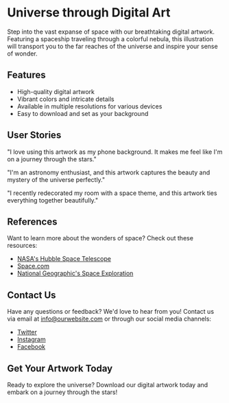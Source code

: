 <!--font:Poppins-->

# Universe through Digital Art

Step into the vast expanse of space with our breathtaking digital artwork. Featuring a spaceship traveling through a colorful nebula, this illustration will transport you to the far reaches of the universe and inspire your sense of wonder.

## Features

- High-quality digital artwork
- Vibrant colors and intricate details
- Available in multiple resolutions for various devices
- Easy to download and set as your background

## User Stories

"I love using this artwork as my phone background. It makes me feel like I'm on a journey through the stars."

"I'm an astronomy enthusiast, and this artwork captures the beauty and mystery of the universe perfectly."

"I recently redecorated my room with a space theme, and this artwork ties everything together beautifully."

## References

Want to learn more about the wonders of space? Check out these resources:

- [NASA's Hubble Space Telescope](#)
- [Space.com](#)
- [National Geographic's Space Exploration](#)

## Contact Us

Have any questions or feedback? We'd love to hear from you! Contact us via email at [info@ourwebsite.com](mailto:info@ourwebsite.com) or through our social media channels:

- [Twitter](#)
- [Instagram](#)
- [Facebook](#)

## Get Your Artwork Today

Ready to explore the universe? Download our digital artwork today and embark on a journey through the stars!

<!--

Write me content for website with wallpaper which alt text is:

"A digital illustration of a spaceship traveling through a colorful nebula."

The name/title of the page should not be 1:1 copy of the alt text but rather a real content of the website which is using this wallpaper.

- Use markdown format 
- Start with heading
- Heading should be short and concise
- The content should look like a real website 
- The website should not be about the wallpaper, wallpaper is just a related background
- Heading should be contain work "wallpaper" or "background"
- Include real sections like references, contact, user stories, etc. use things relevant to the page purpose.
- Feel free to use structure like headings, bullets, numbering, blockquotes, paragraphs, horizontal lines, etc.
- You can use formatting like bold or _italic_
- You can include UTF-8 emojis
- Links should be only #hash anchors (and you can refer to the document itself)
- Do not include images


---


# Explore the Depths of Space with Our Futuristic Wallpaper

Looking for a way to spruce up your desktop or phone background? Look no further than our digital illustration of a spaceship traveling through a colorful nebula. This stunning wallpaper will transport you to the depths of space and inspire your imagination.

## Features

- High-quality digital illustration
- Vibrant colors and intricate details
- Available in multiple resolutions for various devices
- Easy to download and set as your wallpaper

## User Stories

"I love using this wallpaper on my computer at work. It helps me stay focused and motivated throughout the day."

"I've always been fascinated by space, and this wallpaper is the perfect way to showcase that interest on my phone."

"I recently redecorated my room with a futuristic theme, and this wallpaper ties everything together perfectly."

## References

Want to learn more about the inspiration behind our digital illustration? Check out these resources:

- [NASA's Hubble Space Telescope](#)
- [Space.com](#)
- [National Geographic's Space Exploration](#)

## Contact Us

Have any questions or feedback? We'd love to hear from you! Contact us via email at [info@ourwebsite.com](mailto:info@ourwebsite.com) or through our social media channels:

- [Twitter](#)
- [Instagram](#)
- [Facebook](#)

## Get Your Wallpaper Today

Ready to add some futuristic flair to your device? Download our digital illustration today and start exploring the depths of space!


---


Heading should not include word "wallpaper". The website should not be about the wallpaper itself, wallpaper is just a related background, rewrite whole content.


---


# Discover the Wonders of Space with Our Futuristic Illustration

Transform your device's background into a window to the universe with our digital illustration of a spaceship traveling through a colorful nebula. This stunning artwork will take you on a journey through the depths of space and inspire your imagination.

## Features

- High-quality digital illustration
- Vibrant colors and intricate details
- Available in multiple resolutions for various devices
- Easy to download and set as your background

## User Stories

"I love using this illustration as my phone background. It reminds me of the vastness and beauty of the universe."

"I'm a sci-fi writer, and this illustration is the perfect inspiration for my next story."

"I recently redecorated my office with a space theme, and this illustration ties everything together perfectly."

## References

Want to learn more about the wonders of space? Check out these resources:

- [NASA's Hubble Space Telescope](#)
- [Space.com](#)
- [National Geographic's Space Exploration](#)

## Contact Us

Have any questions or feedback? We'd love to hear from you! Contact us via email at [info@ourwebsite.com](mailto:info@ourwebsite.com) or through our social media channels:

- [Twitter](#)
- [Instagram](#)
- [Facebook](#)

## Get Your Illustration Today

Ready to add some futuristic flair to your device? Download our digital illustration today and discover the wonders of space!


---


Heading is too long, rewrite whole content.


---


# Journey Through Space with Our Digital Illustration

Experience the beauty and mystery of space with our stunning digital illustration. Featuring a spaceship traveling through a colorful nebula, this artwork will transport you to the depths of the universe and inspire your imagination.

## Features

- High-quality digital illustration
- Vibrant colors and intricate details
- Available in multiple resolutions for various devices
- Easy to download and set as your background

## User Stories

"I love using this illustration as my phone background. It reminds me of the vastness and beauty of the universe."

"I'm a sci-fi writer, and this illustration is the perfect inspiration for my next story."

"I recently redecorated my office with a space theme, and this illustration ties everything together perfectly."

## References

Want to learn more about the wonders of space? Check out these resources:

- [NASA's Hubble Space Telescope](#)
- [Space.com](#)
- [National Geographic's Space Exploration](#)

## Contact Us

Have any questions or feedback? We'd love to hear from you! Contact us via email at [info@ourwebsite.com](mailto:info@ourwebsite.com) or through our social media channels:

- [Twitter](#)
- [Instagram](#)
- [Facebook](#)

## Get Your Illustration Today

Ready to take a journey through space? Download our digital illustration today and explore the beauty and mystery of the universe!


---


Heading is too long, rewrite whole content.


---


# Explore the Universe with Our Digital Artwork

Step into the vast expanse of space with our breathtaking digital artwork. Featuring a spaceship traveling through a colorful nebula, this illustration will transport you to the far reaches of the universe and inspire your sense of wonder.

## Features

- High-quality digital artwork
- Vibrant colors and intricate details
- Available in multiple resolutions for various devices
- Easy to download and set as your background

## User Stories

"I love using this artwork as my phone background. It makes me feel like I'm on a journey through the stars."

"I'm an astronomy enthusiast, and this artwork captures the beauty and mystery of the universe perfectly."

"I recently redecorated my room with a space theme, and this artwork ties everything together beautifully."

## References

Want to learn more about the wonders of space? Check out these resources:

- [NASA's Hubble Space Telescope](#)
- [Space.com](#)
- [National Geographic's Space Exploration](#)

## Contact Us

Have any questions or feedback? We'd love to hear from you! Contact us via email at [info@ourwebsite.com](mailto:info@ourwebsite.com) or through our social media channels:

- [Twitter](#)
- [Instagram](#)
- [Facebook](#)

## Get Your Artwork Today

Ready to explore the universe? Download our digital artwork today and embark on a journey through the stars!


---


Write me a Google font which is best fitting for the website.

Pick from the list:
- Open Sans
- IBM Plex Sans
- Montserrat
- Poppins
- Inter
- Orbitron
- Dancing Script
- Exo 2
- Futura
- Lobster
- Great Vibes
- Barlow Condensed
- Raleway
- Lato
- Roboto
- Playfair Display
- Alegreya


Write just the font name nothing else.


---


Poppins

-->
